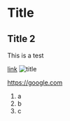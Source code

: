 # Title
## Title 2
This is a test

[link](README.md)
![title](http://www.pngall.com/wp-content/uploads/4/True-Bug-PNG-HD-Image.png)

<https://google.com>

1. a
2. b
3. c
